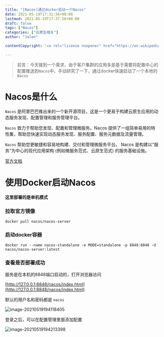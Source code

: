 ```yaml
---
title: "[Nacos]通过docker启动一个Nacos"
date: 2021-05-19T17:31:56+08:00
lastmod: 2021-05-19T17:37:56+08:00
draft: false
tags: ["Nacos"]
categories: ["云原生相关"]
author: "Jalen"

contentCopyright: '<a rel="license noopener" href="https://en.wikipedia.org/wiki/Wikipedia:Text_of_Creative_Commons_Attribution-ShareAlike_3.0_Unported_License" target="_blank">Creative Commons Attribution-ShareAlike License</a>'

---
```


> 前言：今天接到一个需求，由于客户集群的应用多是基于需要将配置中心的配置推送到`Nacos`中，手动研究了一下，通过docker快速启动了一个本地的`Nacos`

# Nacos是什么

`Nacos` 是阿里巴巴推出来的一个新开源项目，这是一个更易于构建云原生应用的动态服务发现、配置管理和服务管理平台。

`Nacos` 致力于帮助您发现、配置和管理微服务。Nacos 提供了一组简单易用的特性集，帮助您快速实现动态服务发现、服务配置、服务元数据及流量管理。

`Nacos` 帮助您更敏捷和容易地构建、交付和管理微服务平台。 Nacos 是构建以“服务”为中心的现代应用架构 (例如微服务范式、云原生范式) 的服务基础设施。

[官方文档](https://nacos.io/zh-cn/docs/what-is-nacos.html)

# 使用Docker启动Nacos

**这里部署的是单机模式**

### 拉取官方镜像

```shell
docker pull nacos/nacos-server
```

### 启动docker容器

```shell
docker run --name nacos-standalone -e MODE=standalone -p 8848:8848 -d nacos/nacos-server:latest
```

### 查看是否部署成功

服务是在本机的8848端口启动的，打开浏览器访问

[http://127.0.0.1:8848/nacos/index.html](http://127.0.0.1:8848/nacos/index.html)

默认的用户名和密码都是 `nacos`

![image-20210519194118405](http://cdn1.jalen-qian.com/Hugo/20210519194118BgB4YVCEr6.png)

登录之后，可以在配置管理里面添加配置

![image-20210519194213398](http://cdn1.jalen-qian.com/Hugo/20210519194213s8MBkfHGV3.png)